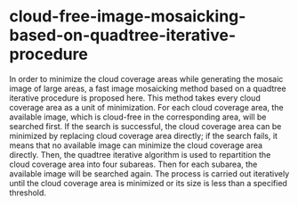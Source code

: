 # cloud-free-image-mosaicking-based-on-quadtree-iterative-procedure
In order to minimize the cloud coverage areas while generating the mosaic image of large areas, a fast image mosaicking method based on a quadtree iterative procedure is proposed here. This method takes every cloud coverage area as a unit of minimization. For each cloud coverage area, the available image, which is cloud-free in the corresponding area, will be searched first. If the search is successful, the cloud coverage area can be minimized by replacing cloud coverage area directly; if the search fails, it means that no available image can minimize the cloud coverage area directly. Then, the quadtree iterative algorithm is used to repartition the cloud coverage area into four subareas. Then for each subarea, the available image will be searched again. The process is carried out iteratively until the cloud coverage area is minimized or its size is less than a specified threshold.
